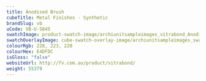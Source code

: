 ```yaml
---
title: Anodised Brush
cubeTitle: Metal Finishes - Synthetic
brandSlug: vb
uCode: VB-U-5845
swatchImage: product-swatch-image/archiunitsampleimages_vitrabond_Anodised_Brush.jpg
swatchOverlayImage: cube-swatch-overlay-image/archiunitsampleimages_swatch-overlay_vitrabond.png
colourRgb: 228, 223, 220
colourHex: E4DFDC
isGloss: "false"
websiteUrl: http://fv.com.au/product/vitrabond/
weight: 55379
---
```

